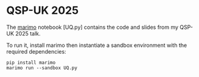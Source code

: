 # QSP-UK 2025

The [marimo](https://github.com/marimo-team/marimo) notebook [UQ.py] contains the code and slides from my QSP-UK 2025 talk.

To run it, install marimo then instantiate a sandbox environment with the required dependencies:

```
pip install marimo
marimo run --sandbox UQ.py
```


